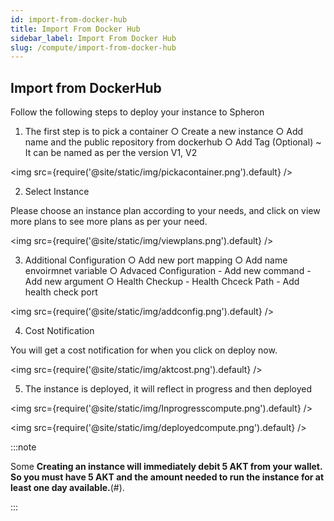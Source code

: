 ```yaml
---
id: import-from-docker-hub
title: Import From Docker Hub
sidebar_label: Import From Docker Hub
slug: /compute/import-from-docker-hub
---
```


## Import from DockerHub 

 Follow the following steps to deploy your instance to Spheron 

1. The first step is to pick a container 
		○ Create a new instance 
		○ Add name and the public repository from dockerhub
		○ Add Tag (Optional) ~ It can be named as per the version V1, V2 

<img src={require('@site/static/img/pickacontainer.png').default} />

2. Select Instance 

Please choose an instance plan according to your needs, and click on view more plans to see more plans as per your need. 

<img src={require('@site/static/img/viewplans.png').default} />


3. Additional Configuration 
        ○ Add new port mapping 
		○ Add name envoirmnet variable 
		○ Advaced Configuration 
         - Add new command
         - Add new argument
        ○ Health Checkup 
         - Health Chceck Path
         - Add health check port 

<img src={require('@site/static/img/addconfig.png').default} />

4. Cost Notification 

You will get a cost notification for when you click on deploy now. 

<img src={require('@site/static/img/aktcost.png').default} />

5. The instance is deployed, it will reflect in progress and then deployed 

<img src={require('@site/static/img/Inprogresscompute.png').default} />

<img src={require('@site/static/img/deployedcompute.png').default} />

:::note

Some **Creating an instance will immediately debit 5 AKT from your wallet. So you
must have 5 AKT and the amount needed to run the instance for at least
one day available.**(#).

:::